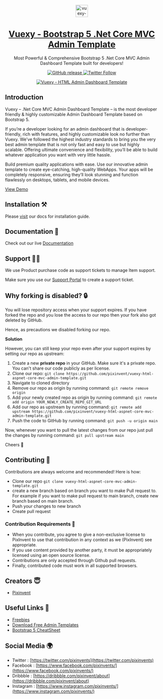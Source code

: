 <p align="center">
   <a href="https://1.envato.market/vuexy_admin" target="_blank">
      <img src="https://cdn.jsdelivr.net/gh/pixinvent/pi-assets/vuexy/admin-template/logo/logo.png" alt="vuexy-logo" width="40px" height="auto">
   </a>
</p>

<h1 align="center">
   <a href="https://1.envato.market/vuexy_admin" target="_blank" align="center">
      Vuexy - Bootstrap 5 .Net Core MVC Admin Template
   </a>
</h1>

<p align="center">Most Powerful & Comprehensive Bootstrap 5 .Net Core MVC Admin Dashboard Template built for developers!</p>

<p align="center">   
   <a href="https://github.com/pixinvent/vuexy-aspnet-core-admin-template/releases">
    <img src="https://img.shields.io/github/release/themeselection/materio-vuetify-vuejs-laravel-admin-template-free.svg" alt="GitHub release">
  </a>
   <a href="https://twitter.com/pixinvents" target="_blank">
      <img alt="Twitter Follow" src="https://img.shields.io/twitter/follow/pixinvents">
   </a>
</p>
<p align="center">
   <a href="https://1.envato.market/vuexy_admin" target="_blank" align="center">
      <img src="https://cdn.jsdelivr.net/gh/pixinvent/pi-assets/vuexy/admin-template/banner/banner.png" alt="Vuexy - HTML Admin Dashboard Template">
   </a>
</p>

## Introduction

Vuexy – .Net Core MVC Admin Dashboard Template – is the most developer friendly & highly customizable Admin Dashboard Template based on Bootstrap 5.

If you’re a developer looking for an admin dashboard that is developer-friendly, rich with features, and highly customizable look no further than Vuexy. We’ve followed the highest industry standards to bring you the very best admin template that is not only fast and easy to use but highly scalable. Offering ultimate convenience and flexibility, you’ll be able to build whatever application you want with very little hassle.

Build premium quality applications with ease. Use our innovative admin template to create eye-catching, high-quality WebApps. Your apps will be completely responsive, ensuring they’ll look stunning and function flawlessly on desktops, tablets, and mobile devices.

[View Demo](https://demos.pixinvent.com/vuexy-html-admin-template/landing/)

## Installation ⚒️

Please [visit](https://demos.pixinvent.com/vuexy-html-admin-template/documentation/net-core-mvc-init-installation.html) our docs for installation guide.

## Documentation 📜

Check out our live [Documentation](https://demos.pixinvent.com/vuexy-html-admin-template/documentation/net-core-mvc-introduction.html)

## Support 👨‍💻

We use Product purchase code as support tickets to manage Item support.

Make sure you use our [Support Portal](https://pixinvent.ticksy.com/) to create a support ticket.

## Why forking is disabled? 🔒

You will lose repository access when your support expires. If you have forked the repo and you lose the access to our repo then your fork also got deleted by GitHub.

Hence, as precautions we disabled forking our repo.

**Solution**

However, you can still keep your repo even after your support expires by setting our repo as upstream:

1. Create a new **private repo** in your GitHub. Make sure it's a private repo. You can't share our code publicly as per license.
2. Clone our repo: `git clone https://github.com/pixinvent/vuexy-html-aspnet-core-mvc-admin-template.git`
3. Navigate to cloned directory
4. Remove our repo as origin by running command: `git remote remove origin`
5. Add your newly created repo as origin by running command: `git remote add origin YOUR_NEWLY_CREATE_REPO_GIT_URL`
6. Add our repo as upstream by running command: `git remote add upstream https://github.com/pixinvent/vuexy-html-aspnet-core-mvc-admin-template.git`
7. Push the code to GitHub by running command: `git push -u origin main`

Now, whenever you want to pull the latest changes from our repo just pull the changes by running command: `git pull upstream main`

Cheers 🥂

## Contributing 🦸

Contributions are always welcome and recommended! Here is how:

- Clone our repo `git clone vuexy-html-aspnet-core-mvc-admin-template.git`
- create a new branch based on branch you want to make Pull request to. For example if you want to make pull request to main branch, create new branch based on main branch.
- Push your changes to new branch
- Create pull request

### Contribution Requirements 🧰

- When you contribute, you agree to give a non-exclusive license to PixInvent to use that contribution in any context as we (PixInvent) see appropriate.
- If you use content provided by another party, it must be appropriately licensed using an open source license.
- Contributions are only accepted through Github pull requests.
- Finally, contributed code must work in all supported browsers.

## Creators 😇

- [Pixinvent](https://pixinvent.com/)

## Useful Links 🎁

- [Freebies](https://themeselection.com/products/category/download-free-admin-templates/)
- [Download Free Admin Templates](https://themeselection.com/products/category/download-free-admin-templates/)
- [Bootstrap 5 CheatSheet](https://bootstrap-cheatsheet.themeselection.com/)

## Social Media 🌍

- Twitter : [https://twitter.com/pixinvents](https://twitter.com/pixinvents)
- Facebook : [https://www.facebook.com/pixinvents/](https://www.facebook.com/pixinvents/)
- Dribbble : [https://dribbble.com/pixinvent/about](https://dribbble.com/pixinvent/about)
- Instagram : [https://www.instagram.com/pixinvents/](https://www.instagram.com/pixinvents/)
